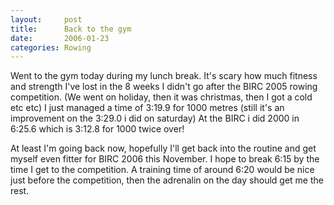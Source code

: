 ```yaml
---
layout:     post
title:      Back to the gym
date:       2006-01-23
categories: Rowing
---
```

Went to the gym today during my lunch break. It's scary how much fitness and strength I've lost in the 8 weeks I didn't go after the BIRC 2005 rowing competition. (We went on holiday, then it was christmas, then I got a cold etc etc) I just managed a time of 3:19.9 for 1000 metres (still it's an improvement on the 3:29.0 i did on saturday) At the BIRC i did 2000 in 6:25.6 which is 3:12.8 for 1000 twice over!

At least I'm going back now, hopefully I'll get back into the routine and  get myself even fitter for BIRC 2006 this November. I hope to break 6:15 by the time I get to the competition. A training time of around 6:20 would be nice just before the competition, then the adrenalin on the day should get me the  rest.